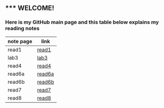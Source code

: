  ## *** WELCOME!
### Here is my GitHub main page and this table below explains my reading notes
 note page | link
 ------------ | -------------
read1  |[read1](https://haleemah-163.github.io/reading-notes/read1)
lab3  |[lab3](https://haleemah-163.github.io/reading-notes/lab3)
read4  |[read4](https://haleemah-163.github.io/reading-notes/read4)
read6a  |[read6a](https://haleemah-163.github.io/reading-notes/read6a)
read6b  |[read6b](https://haleemah-163.github.io/reading-notes/read6b)
read7  |[read7](https://haleemah-163.github.io/reading-notes/read7)
read8 |[read8](https://haleemah-163.github.io/reading-notes/read8)
